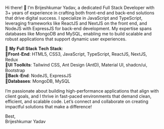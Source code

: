 Hi there! 👋 I’m Brijeshkumar Yadav, a dedicated Full Stack Developer with 3+ years of experience in crafting both front-end and back-end solutions that drive digital success. I specialize in JavaScript and TypeScript, leveraging frameworks like ReactJS and NextJS on the front end, and NodeJS with ExpressJS for back-end development. My expertise spans databases like MongoDB and MySQL, enabling me to build scalable and robust applications that support dynamic user experiences.

🚀 𝐌𝐲 𝐅𝐮𝐥𝐥 𝐒𝐭𝐚𝐜𝐤 𝐓𝐞𝐜𝐡 𝐒𝐭𝐚𝐜𝐤:  <br/>
🔹𝐅𝐫𝐨𝐧𝐭-𝐄𝐧𝐝: HTML5, CSS3, JavaScript, TypeScript, ReactJS, NextJS, Redux <br/>
🔹𝐔𝐈 𝐓𝐨𝐨𝐥𝐤𝐢𝐭𝐬: Tailwind CSS, Ant Design (AntD), Material UI, shadcn/ui, Bootstrap  <br/>
🔹𝐁𝐚𝐜𝐤-𝐄𝐧𝐝: NodeJS, ExpressJS  <br/>
🔹𝐃𝐚𝐭𝐚𝐛𝐚𝐬𝐞𝐬: MongoDB, MySQL  <br/>

I’m passionate about building high-performance applications that align with client goals, and I thrive in fast-paced environments that demand clean, efficient, and scalable code. Let’s connect and collaborate on creating impactful solutions that make a difference!

Best,  <br/>
Brijeshkumar Yadav
